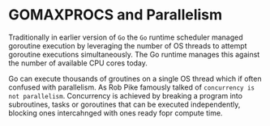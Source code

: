 # GOMAXPROCS and Parallelism

Traditionally in earlier version of `Go` the `Go` runtime scheduler managed goroutine execution by leveraging the number of OS threads to attempt goroutine executions simultaneously. The Go runtime manages this against the number of available CPU cores today.

Go can execute thousands of groutines on a single OS thread which if often confused with parallelism. As Rob Pike famously talked of `concurrency is not parallelism`. Concurrency is achieved by breaking a program into subroutines, tasks or goroutines that can be executed independently, blocking ones intercahnged with ones ready fopr compute time.
